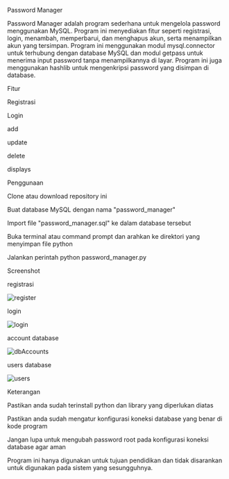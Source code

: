 Password Manager

Password Manager adalah program sederhana untuk mengelola password menggunakan MySQL. Program ini menyediakan fitur seperti registrasi, login, menambah, memperbarui, dan menghapus akun, serta menampilkan akun yang tersimpan. Program ini menggunakan modul mysql.connector untuk terhubung dengan database MySQL dan modul getpass untuk menerima input password tanpa menampilkannya di layar. Program ini juga menggunakan hashlib untuk mengenkripsi password yang disimpan di database.

Fitur

  Registrasi
  
  Login
  
  add
  
  update
  
  delete
  
  displays
  
Penggunaan

  Clone atau download repository ini
  
  Buat database MySQL dengan nama "password_manager"
  
  Import file "password_manager.sql" ke dalam database tersebut
  
  Buka terminal atau command prompt dan arahkan ke direktori yang menyimpan file python
  
  Jalankan perintah python password_manager.py
  
Screenshot

registrasi


  ![register](https://user-images.githubusercontent.com/90265405/212736627-fa025767-2d6e-4f62-ae74-030e61d1c1d1.jpeg)
  
  
login


  ![login](https://user-images.githubusercontent.com/90265405/212736643-912de30f-1b6d-4ec9-a5c0-4cccad67696f.jpeg)
 
 
account database


  ![dbAccounts](https://user-images.githubusercontent.com/90265405/212736679-a639908d-3fc9-49e2-b20a-7e2d66f77c15.jpeg)


users database
 
 
 ![users](https://user-images.githubusercontent.com/90265405/212736693-209c7ae0-e78c-439c-b3f1-f383c8c708ad.jpeg)
  
  
  
  
Keterangan

  Pastikan anda sudah terinstall python dan library yang diperlukan diatas
  
  Pastikan anda sudah mengatur konfigurasi koneksi database yang benar di kode program
  
  Jangan lupa untuk mengubah password root pada konfigurasi koneksi database agar aman
  
  Program ini hanya digunakan untuk tujuan pendidikan dan tidak disarankan untuk digunakan pada sistem yang sesungguhnya.
